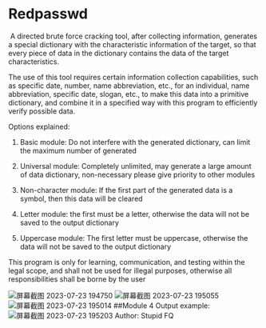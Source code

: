 # Redpasswd
​	A directed brute force cracking tool, after collecting information, generates a special dictionary with the characteristic information of the target, so that every piece of data in the dictionary contains the data of the target characteristics.

The use of this tool requires certain information collection capabilities, such as specific date, number, name abbreviation, etc., for an individual, name abbreviation, specific date, slogan, etc., to make this data into a primitive dictionary, and combine it in a specified way with this program to efficiently verify possible data.

Options explained:

1. Basic module: Do not interfere with the generated dictionary, can limit the maximum number of generated

2. Universal module: Completely unlimited, may generate a large amount of data dictionary, non-necessary please give priority to other modules

3. Non-character module: If the first part of the generated data is a symbol, then this data will be cleared

4. Letter module: the first must be a letter, otherwise the data will not be saved to the output dictionary

5. Uppercase module: The first letter must be uppercase, otherwise the data will not be saved to the output dictionary

This program is only for learning, communication, and testing within the legal scope, and shall not be used for illegal purposes, otherwise all responsibilities shall be borne by the user
																										
![屏幕截图 2023-07-23 194750](https://github.com/nengyi1226/Redpasswd/assets/124417045/d3ff3a8c-083b-40d0-a052-f1909b5e8868)
![屏幕截图 2023-07-23 195055](https://github.com/nengyi1226/Redpasswd/assets/124417045/e804528b-05b9-4cff-9632-8a5d965b6a58)
![屏幕截图 2023-07-23 195014](https://github.com/nengyi1226/Redpasswd/assets/124417045/140b3512-4e7d-4361-a938-453f43fba158)
##Module 4 Output example:
![屏幕截图 2023-07-23 195203](https://github.com/nengyi1226/Redpasswd/assets/124417045/0f5fe4a4-b41e-401a-ae71-ed94707b3e42)
Author: Stupid FQ
